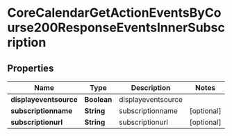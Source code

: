 

# CoreCalendarGetActionEventsByCourse200ResponseEventsInnerSubscription


## Properties

| Name | Type | Description | Notes |
|------------ | ------------- | ------------- | -------------|
|**displayeventsource** | **Boolean** | displayeventsource |  |
|**subscriptionname** | **String** | subscriptionname |  [optional] |
|**subscriptionurl** | **String** | subscriptionurl |  [optional] |




